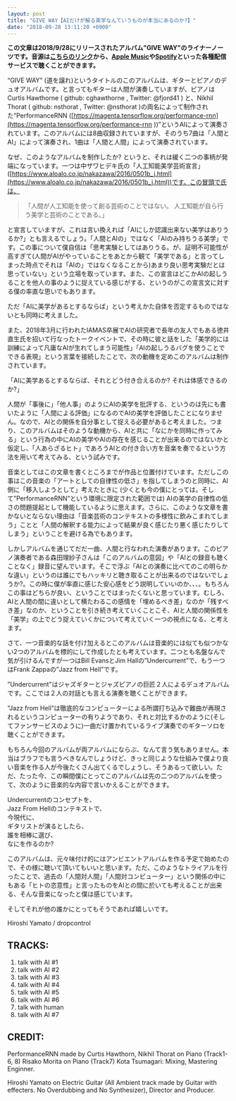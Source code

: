 ```yaml
---
layout: post
title: "GIVE WAY【AIだけが解る美学なんていうものが本当にあるのか?】"
date: "2018-09-28 13:11:20 +0900"
---
```


**この文章は2018/9/28にリリースされたアルバム"GIVE WAY"のライナーノーツです。音源は[こちらのリンク](https://amu.se/album/dropcontrol-give-way)から、[Apple Music](https://itunes.apple.com/jp/album/give-way-feat-hiroshi-yamato/1436711712)や[Spotify](https://open.spotify.com/album/4tb9sYUWMAmHDyGwnCyXu2)といった各種配信サービスで聴くことができます。**

“GIVE WAY” (道を譲れ)というタイトルのこのアルバムは、ギターとピアノのデュオアルバムです。と言ってもギターは人間が演奏していますが、ピアノはCurtis Hawthorne ( github: cghawthorne ,  Twitter: @fjord41 ) と、Nikhil Thorat ( github: nsthorat , Twitter: @nsthorat )の両名によって制作された”PerformanceRNN ([https://magenta.tensorflow.org/performance-rnn](https://magenta.tensorflow.org/performance-rnn ))”というAIによって演奏されています。このアルバムには8曲収録されていますが、そのうち7曲は「人間とAI」によって演奏され、1曲は「人間と人間」によって演奏されています。

なぜ、このようなアルバムを制作したか? というと、それは緩く二つの事柄が発端になっています。一つは中ザワヒデキ氏の「人工知能美学芸術宣言」 ([https://www.aloalo.co.jp/nakazawa/2016/0501b_j.html](https://www.aloalo.co.jp/nakazawa/2016/0501b_j.html))です。この冒頭で氏は、

>「人間が人工知能を使って創る芸術のことではない。
   人工知能が自ら行う美学と芸術のことである。」

と宣言していますが、これは言い換えれば「AIにしか認識出来ない美学はありうるか?」とも言えるでしょう。「人間とAIの」ではなく「AIのみ持ちうる美学」です。この事について僕自信は「思考実験としてはありうる。が、証明不可能性が高すぎて(人間がAIがやっていることをあとから観て「美学である」と言ってしまった時点でそれは「AIの」ではなくなることから)あまり良い思考実験だとは思っていない」という立場を取っています。また、この宣言はどこかAIの起しうることを他人の事のように捉えている感じがする、というのがこの宣言文に対する僕の率直な思いでもあります。

ただ「AIに美学があるとするならば」という考えかた自体を否定するものではないとも同時に考えました。

また、2018年3月に行われたIAMAS卒展でAIの研究者で長年の友人でもある徳井直生氏を招いて行なったトークイベントで、その時に彼と話をした「美学的には訓練によって凡庸なAIが生れてしまう可能性」「AIの起しうるバグを使うことでできる表現」という言葉を接続したことで、次の動機を定めこのアルバムは制作されています。

「AIに美学あるとするならば、それとどう付き合えるのか? それは体感できるのか?」

人間が「事後に」「他人事」のようにAIの美学を批評する、というのは先にも書いたように「人間による評価」になるのでAIの美学を評価したことになりません。なので、AIとの関係を自分事として捉える必要があると考えました。つまり、このアルバムはそのような動機から、AIと共に「なにかを同時に作ってみる」という行為の中にAIの美学やAIの存在を感じることが出来るのではないかと仮定し、「人あらざるヒト」であろうAIとの付き合い方を音楽を奏でるという方法を用いて考えてみる、という試みです。

音楽としてはこの文章を書くところまでが作品と位置付けています。ただしこの事はこの音楽の「アートとしての自律性の低さ」を指してしまうのと同時に、AI側に「移入しようとして」考えたときに (少くとも今の僕にとっては。そして”PerformanceRNN”という環境に限定された範囲では) AIの美学の自律性の低さの問題提起として機能しているように思えます。さらに、このような文章を書かないとならない理由は「音楽芸術のコンテキストの多様性に飲みこまれてしまう」ことと「人間の解釈する能力によって結果が良く感じたり悪く感じたりしてしまう」ということを避ける為でもあります。

しかしアルバムを通じてだだ一曲、人間と行なわれた演奏があります。このピアノ演奏者である森田理紗子さんは「このアルバムの意図」や「AIとの録音も聴くことなく」録音に望んでいます。そこで浮ぶ「AIとの演奏に比べてのこの明らかな違い」というのは誰にでもハッキリと聴き取ることが出来るのではないでしょうか?。この時に僕が率直に感じた安心感をどう説明していいのか、、、。もちろんこの事はどちらが良い、ということではまったくないと思っています。むしろ、AIと人間の間に違いとして横たわるこの感情を「埋めるべき差」なのか「残すべき差」なのか、ということを引き続き考えていくことこそ、AIと人間の関係性を「美学」の上でどう捉えていくかについて考えていく一つの視点になる、と考えます。

さて、一つ音楽的な話を付け加えるとこのアルバムは音楽的には似ても似つかない2つのアルバムを標的にして作成したとも考えています。二つとも名盤なんで気が引けるんですが一つはBill EvansとJim Hallの”Undercurrent”で、もう一つはFrank Zappaの”Jazz from Hell”です。

”Undercurrent"はジャズギターとジャズピアノの巨匠２人によるデュオアルバムです。ここでは２人の対話とも言える演奏を聴くことができます。

"Jazz from Hell”は徹底的なコンピューターによる所謂打ち込みで難曲が再現されるというコンピューターの有りようであり、それと対比するかのように(そしてファンサービスのように)一曲だけ置かれているライブ演奏でのギターソロを聴くことができます。

もちろん今回のアルバムが両アルバムにならぶ、なんて言う気もありません。本当はブラフでも言うべきなんでしょうけど、きっと同じような仕組みで僕より良い音楽を作る人が今後たくさん出てくるでしょうし、そうあるって欲しい。ただ、たった今、この瞬間僕にとってこのアルバムは先の二つのアルバムを使って、次のように音楽的な内容で言いかえることができます。

Undercurrentのコンセプトを、  
Jazz From Hellのコンテキストで、  
今現代に、  
ギタリストが演るとしたら、  
誰を相棒に選び、  
なにを作るのか?  

このアルバムは、元々味付け的にはアンビエントアルバムを作る予定で始めたので、その様に聴いて頂いてもいいと思います。ただ、このようなトライアルを行ったことで、過去の「人間対人間」「人間対コンピューター」という関係の中にもある「ヒトの恣意性」と言ったものをAIとの間に於いても考えることが出来る、そんな音楽になったと僕は感じています。

そしてそれが他の誰かにとってもそうであれば嬉しいです。

Hiroshi Yamato / dropcontrol

## TRACKS:
1. talk with AI #1
2. talk with AI #2
3. talk with AI #3
4. talk with AI #4
5. talk with AI #5
6. talk with AI #6
7. talk with human
8. talk with AI #7

## CREDIT:
PerformanceRNN made by Curtis Hawthorn, Nikhil Thorat on Piano (Track1-6, 8)
Risako Morita on Piano (Track7)
Kota Tsumagari: Mixing, Mastering Enginner.

Hiroshi Yamato on Electric Guitar (All Ambient track made by Guitar with effecters. No Overdubbing and No Synthesizer), Director and Producer.
